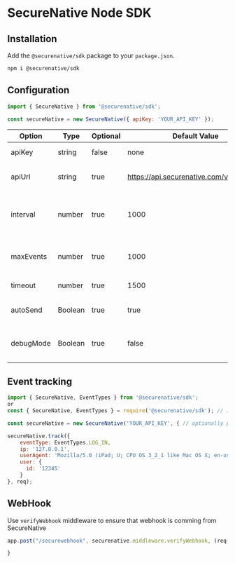 # SecureNative Node SDK

## Installation

Add the `@securenative/sdk` package to your `package.json`.

```bash
npm i @securenative/sdk
```

## Configuration

```js
import { SecureNative } from '@securenative/sdk';

const secureNative = new SecureNative({ apiKey: 'YOUR_API_KEY' });
```

| Option | Type | Optional | Default Value | Description |
| -------| -------| -------| -------| -------------------------------------------------|
| apiKey | string | false | none | SecureNative api key |
| apiUrl | string | true | https://api.securenative.com/v1/collector | Default api base address|
| interval| number | true | 1000 | Default interval for SDK to try to persist events|  
| maxEvents | number | true | 1000 | Max in-memory events queue| 
| timeout | number | true | 1500 | API call timeout in ms|
| autoSend | Boolean | true | true | Should api auto send the events|
| debugMode | Boolean | true | false | Displays logging to standard output|

## Event tracking

```js
import { SecureNative, EventTypes } from '@securenative/sdk';
or
const { SecureNative, EventTypes } = require('@securenative/sdk'); // if your using ES5

const secureNative = new SecureNative('YOUR_API_KEY', { // optionally pass params here  });

secureNative.track({
    eventType: EventTypes.LOG_IN,
    ip: '127.0.0.1',
    userAgent: 'Mozilla/5.0 (iPad; U; CPU OS 3_2_1 like Mac OS X; en-us) AppleWebKit/531.21.10 (KHTML, like Gecko) Mobile/7B405',
    user: {
      id: '12345'
    }
}, req);
```

## WebHook

Use ```verifyWebhook``` middleware to ensure that webhook is comming from SecureNative

```js
app.post("/securewebhook", securenative.middleware.verifyWebhook, (req, res) => {

}
```
